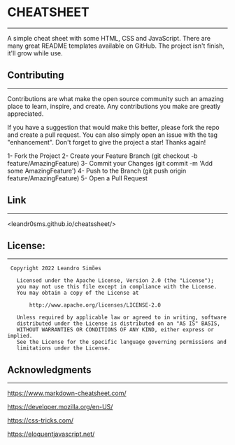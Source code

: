 # CHEATSHEET #
-----------------------------------------------------------------------------------------------------------------------

A simple cheat sheet with some HTML, CSS and JavaScript. 
There are many great README templates available on GitHub. 
The project isn't finish, it'll grow while use.

## Contributing ##
-------------------------------------------------------------------------------------------------------------------------

Contributions are what make the open source community such an amazing place to learn, inspire, and create. Any contributions you make are greatly appreciated.

If you have a suggestion that would make this better, please fork the repo and create a pull request. You can also simply open an issue with the tag "enhancement". Don't forget to give the project a star! Thanks again!

1- Fork the Project
2- Create your Feature Branch (git checkout -b feature/AmazingFeature)
3- Commit your Changes (git commit -m 'Add some AmazingFeature')
4- Push to the Branch (git push origin feature/AmazingFeature)
5- Open a Pull Request

## Link ##
------------------------------------------------------------------------------------------------------------------------

<leandr0sms.github.io/cheatssheet/>

## License: ##
-------------------------------------------------------------------------------------------------------------------------
```
 Copyright 2022 Leandro Simões

   Licensed under the Apache License, Version 2.0 (the "License");
   you may not use this file except in compliance with the License.
   You may obtain a copy of the License at

       http://www.apache.org/licenses/LICENSE-2.0

   Unless required by applicable law or agreed to in writing, software
   distributed under the License is distributed on an "AS IS" BASIS,
   WITHOUT WARRANTIES OR CONDITIONS OF ANY KIND, either express or implied.
   See the License for the specific language governing permissions and
   limitations under the License.
```

## Acknowledgments ##
---------------------------------------------------------------------------------------------------------------------------

https://www.markdown-cheatsheet.com/

https://developer.mozilla.org/en-US/

https://css-tricks.com/

https://eloquentjavascript.net/

